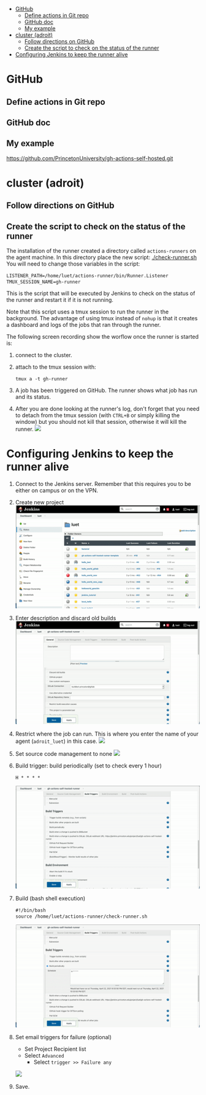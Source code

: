 -   [GitHub](#github)
    -   [Define actions in Git repo](#define-actions-in-git-repo)
    -   [GitHub doc](#github-doc)
    -   [My example](#my-example)
-   [cluster (adroit)](#cluster-adroit)
    -   [Follow directions on GitHub](#follow-directions-on-github)
    -   [Create the script to check on the status of the
        runner](#create-the-script-to-check-on-the-status-of-the-runner)
-   [Configuring Jenkins to keep the runner
    alive](#configuring-jenkins-to-keep-the-runner-alive)

GitHub
======

Define actions in Git repo
--------------------------

GitHub doc
----------

My example
----------

<https://github.com/PrincetonUniversity/gh-actions-self-hosted.git>

cluster (adroit)
================

Follow directions on GitHub
---------------------------

Create the script to check on the status of the runner
------------------------------------------------------

The installation of the runner created a directory called
`actions-runners` on the agent machine. In this directory place the new
script: [./check-runner.sh](./check-runner.sh) You will need to change
those variables in the script:

``` {.shell}
LISTENER_PATH=/home/luet/actions-runner/bin/Runner.Listener
TMUX_SESSION_NAME=gh-runner
```

This is the script that will be executed by Jenkins to check on the
status of the runner and restart it if it is not running.

Note that this script uses a tmux session to run the runner in the
background. The advantage of using tmux instead of `nohup` is that it
creates a dashboard and logs of the jobs that ran through the runner.

The following screen recording show the worflow once the runner is
started is:

1.  connect to the cluster.

2.  attach to the tmux session with:

    ``` {.example}
    tmux a -t gh-runner
    ```

3.  A job has been triggered on GitHub. The runner shows what job has
    run and its status.

4.  After you are done looking at the runner\'s log, don\'t forget that
    you need to detach from the tmux session (with `CTRL+B` or simply
    killing the window) but you should not kill that session, otherwise
    it will kill the runner. ![](./figures/tmux-attach-and-run-job.gif)

Configuring Jenkins to keep the runner alive
============================================

1.  Connect to the Jenkins server. Remember that this requires you to be
    either on campus or on the VPN.

2.  Create new project ![](./figures/create-new-project.gif)

3.  Enter description and discard old builds
    ![](./figures/discard-old-builds.gif)

4.  Restrict where the job can run. This is where you enter the name of
    your agent (`adroit_luet`) in this case.
    ![](./figures/restrict-where-jobs-can-run.gif)

5.  Set source code management to none
    ![](./figures/source-code-management-none.gif)

6.  Build trigger: build periodically (set to check every 1 hour)

    ``` {.example}
    H * * * *
    ```

    ![](./figures/periodic-build-trigger.gif)

7.  Build (bash shell execution)

    ``` {.shell}
    #!/bin/bash
    source /home/luet/actions-runner/check-runner.sh
    ```

    ![](./figures/build-shell-execution.gif)

8.  Set email triggers for failure (optional)

    -   Set Project Recipient list
    -   Select `Advanced`
        -   Select `trigger >> Failure any`

    ![](./figures/post-build-actions-project-recipients-list.gif)

9.  Save.
